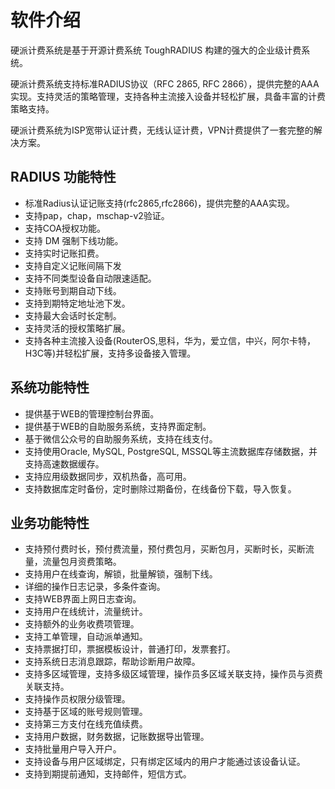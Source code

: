 # 软件介绍

硬派计费系统是基于开源计费系统 ToughRADIUS 构建的强大的企业级计费系统。

硬派计费系统支持标准RADIUS协议（RFC 2865, RFC 2866），提供完整的AAA实现。支持灵活的策略管理，支持各种主流接入设备并轻松扩展，具备丰富的计费策略支持。

硬派计费系统为ISP宽带认证计费，无线认证计费，VPN计费提供了一套完整的解决方案。

## RADIUS 功能特性

- 标准Radius认证记账支持(rfc2865,rfc2866)，提供完整的AAA实现。
- 支持pap，chap，mschap-v2验证。
- 支持COA授权功能。
- 支持 DM 强制下线功能。
- 支持实时记账扣费。
- 支持自定义记账间隔下发
- 支持不同类型设备自动限速适配。
- 支持账号到期自动下线。
- 支持到期特定地址池下发。
- 支持最大会话时长定制。
- 支持灵活的授权策略扩展。
- 支持各种主流接入设备(RouterOS,思科，华为，爱立信，中兴，阿尔卡特，H3C等)并轻松扩展，支持多设备接入管理。

## 系统功能特性

- 提供基于WEB的管理控制台界面。
- 提供基于WEB的自助服务系统，支持界面定制。
- 基于微信公众号的自助服务系统，支持在线支付。
- 支持使用Oracle, MySQL, PostgreSQL, MSSQL等主流数据库存储数据，并支持高速数据缓存。
- 支持应用级数据同步，双机热备，高可用。
- 支持数据库定时备份，定时删除过期备份，在线备份下载，导入恢复。

## 业务功能特性

- 支持预付费时长，预付费流量，预付费包月，买断包月，买断时长，买断流量，流量包月资费策略。
- 支持用户在线查询，解锁，批量解锁，强制下线。
- 详细的操作日志记录，多条件查询。
- 支持WEB界面上网日志查询。
- 支持用户在线统计，流量统计。
- 支持额外的业务收费项管理。
- 支持工单管理，自动派单通知。
- 支持票据打印，票据模板设计，普通打印，发票套打。
- 支持系统日志消息跟踪，帮助诊断用户故障。
- 支持多区域管理，支持多级区域管理，操作员多区域关联支持，操作员与资费关联支持。
- 支持操作员权限分级管理。
- 支持基于区域的账号规则管理。
- 支持第三方支付在线充值续费。
- 支持用户数据，财务数据，记账数据导出管理。
- 支持批量用户导入开户。
- 支持设备与用户区域绑定，只有绑定区域内的用户才能通过该设备认证。
- 支持到期提前通知，支持邮件，短信方式。




